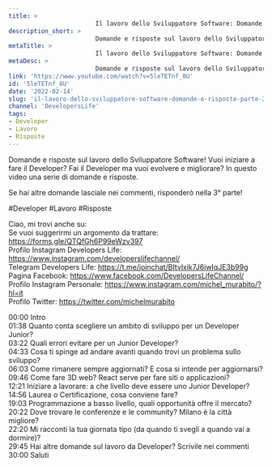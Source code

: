 ```yaml
---
title: > 
                        Il lavoro dello Sviluppatore Software: Domande e Risposte Parte 2
description_short: > 
                        Domande e risposte sul lavoro dello Sviluppatore Software! Vuoi iniziare a fare il Developer? Fai il Developer ma vuoi evolvere e ...
metaTitle: > 
                        Il lavoro dello Sviluppatore Software: Domande e Risposte Parte 2
metaDesc: > 
                        Domande e risposte sul lavoro dello Sviluppatore Software! Vuoi iniziare a fare il Developer? Fai il Developer ma vuoi evolvere e ...
link: 'https://www.youtube.com/watch?v=5leTETnf_8U'
id: '5leTETnf_8U'
date: '2022-02-14'
slug: 'il-lavoro-dello-sviluppatore-software-domande-e-risposte-parte-2'
channel: 'DevelopersLife'
tags: 
- Developer
- Lavoro
- Risposte
---
```

Domande e risposte sul lavoro dello Sviluppatore Software! Vuoi iniziare a fare il Developer? Fai il Developer ma vuoi evolvere e migliorare? In questo video una serie di domande e risposte.  
  
Se hai altre domande lasciale nei commenti, risponderò nella 3° parte!  
  
#Developer #Lavoro #Risposte  
  
Ciao, mi trovi anche su:  
Se vuoi suggerirmi un argomento da trattare: https://forms.gle/QTQfGh6P99eWzv397  
Profilo Instagram Developers Life: https://www.instagram.com/developerslifechannel/  
Telegram Developers Life: https://t.me/joinchat/BItvlxik7J6iwIqJE3b99g  
Pagina Facebook: https://www.facebook.com/DevelopersLifeChannel/  
Profilo Instagram Personale: https://www.instagram.com/michel_murabito/?hl=it  
Profilo Twitter: https://twitter.com/michelmurabito​  
  
00:00 Intro  
01:38 Quanto conta scegliere un ambito di sviluppo per un Developer Junior?  
03:22 Quali errori evitare per un Junior Developer?  
04:33 Cosa ti spinge ad andare avanti quando trovi un problema sullo sviluppo?  
06:03 Come rimanere sempre aggiornati? E cosa si intende per aggiornarsi?  
09:46 Come fare 3D web? React serve per fare siti o applicazioni?  
12:21 Iniziare a lavorare: a che livello deve essere uno Junior Developer?  
14:56 Laurea o Certificazione, cosa conviene fare?  
19:03 Programmazione a basso livello, quali opportunità offre il mercato?  
20:22 Dove trovare le conferenze e le community? Milano è la città migliore?  
22:20 Mi racconti la tua giornata tipo (da quando ti svegli a quando vai a dormire)?  
29:45 Hai altre domande sul lavoro da Developer? Scrivile nei commenti  
30:00 Saluti